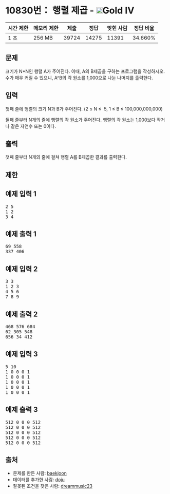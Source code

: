 # 10830번： 행렬 제곱 - <img src="https://static.solved.ac/tier_small/12.svg" style="height:20px" />Gold IV


| 시간 제한 | 메모리 제한 | 제출 | 정답 | 맞힌 사람 | 정답 비율 |
| --- | --- | --- | --- | --- | --- |
| 1 초 | 256 MB | 39724 | 14275 | 11391 | 34.660% |


## 문제


크기가 N*N인 행렬 A가 주어진다. 이때, A의 B제곱을 구하는 프로그램을 작성하시오. 수가 매우 커질 수 있으니, A^B의 각 원소를 1,000으로 나눈 나머지를 출력한다.




## 입력


첫째 줄에 행렬의 크기 N과 B가 주어진다. (2 ≤ N ≤  5, 1 ≤ B ≤ 100,000,000,000)

둘째 줄부터 N개의 줄에 행렬의 각 원소가 주어진다. 행렬의 각 원소는 1,000보다 작거나 같은 자연수 또는 0이다.




## 출력


첫째 줄부터 N개의 줄에 걸쳐 행렬 A를 B제곱한 결과를 출력한다.




## 제한




## 예제 입력 1


<pre>2 5
1 2
3 4
</pre>


## 예제 출력 1


<pre>69 558
337 406
</pre>




## 예제 입력 2


<pre>3 3
1 2 3
4 5 6
7 8 9
</pre>


## 예제 출력 2


<pre>468 576 684
62 305 548
656 34 412
</pre>




## 예제 입력 3


<pre>5 10
1 0 0 0 1
1 0 0 0 1
1 0 0 0 1
1 0 0 0 1
1 0 0 0 1
</pre>


## 예제 출력 3


<pre>512 0 0 0 512
512 0 0 0 512
512 0 0 0 512
512 0 0 0 512
512 0 0 0 512
</pre>






## 출처


- 문제를 만든 사람: [baekjoon](/user/baekjoon)
- 데이터를 추가한 사람: [doju](/user/doju)
- 잘못된 조건을 찾은 사람: [dreammusic23](/user/dreammusic23)




